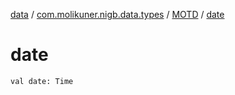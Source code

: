 [data](../../index.md) / [com.molikuner.nigb.data.types](../index.md) / [MOTD](index.md) / [date](./date.md)

# date

`val date: Time`